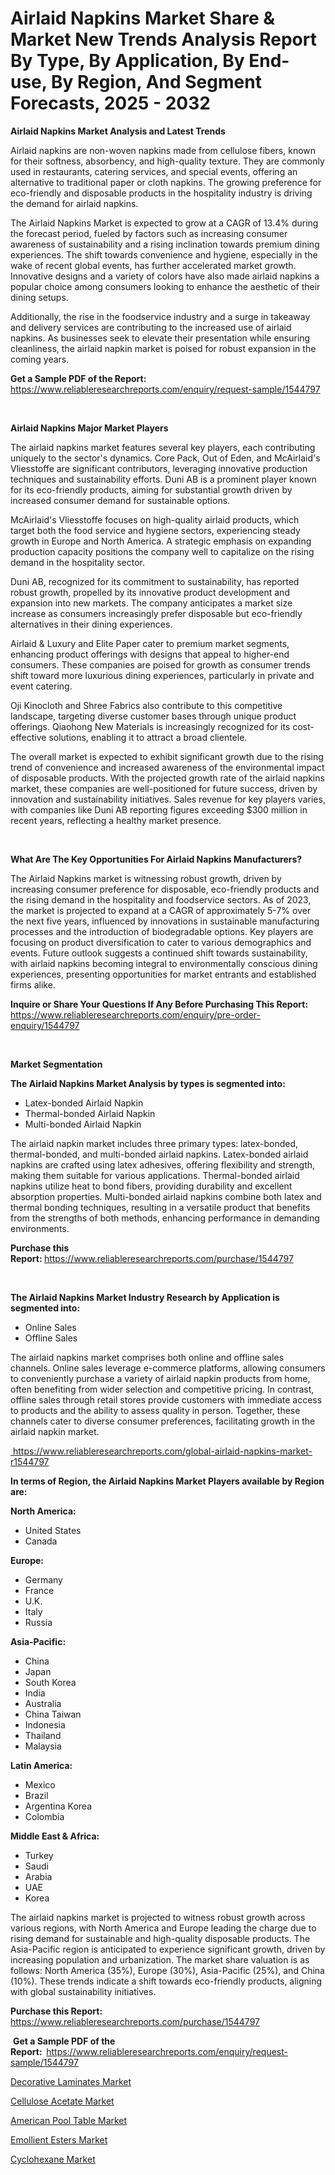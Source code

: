 <p><h1>Airlaid Napkins Market Share & Market New Trends Analysis Report By Type, By Application, By End-use, By Region, And Segment Forecasts, 2025 - 2032</h1></p><p><strong>Airlaid Napkins Market Analysis and Latest Trends</strong></p>
<p><p>Airlaid napkins are non-woven napkins made from cellulose fibers, known for their softness, absorbency, and high-quality texture. They are commonly used in restaurants, catering services, and special events, offering an alternative to traditional paper or cloth napkins. The growing preference for eco-friendly and disposable products in the hospitality industry is driving the demand for airlaid napkins.</p><p>The Airlaid Napkins Market is expected to grow at a CAGR of 13.4% during the forecast period, fueled by factors such as increasing consumer awareness of sustainability and a rising inclination towards premium dining experiences. The shift towards convenience and hygiene, especially in the wake of recent global events, has further accelerated market growth. Innovative designs and a variety of colors have also made airlaid napkins a popular choice among consumers looking to enhance the aesthetic of their dining setups. </p><p>Additionally, the rise in the foodservice industry and a surge in takeaway and delivery services are contributing to the increased use of airlaid napkins. As businesses seek to elevate their presentation while ensuring cleanliness, the airlaid napkin market is poised for robust expansion in the coming years.</p></p>
<p><strong>Get a Sample PDF of the Report:&nbsp;</strong> <a href="https://www.reliableresearchreports.com/enquiry/request-sample/1544797?utm_campaign=2263&utm_medium=2&utm_source=Github&utm_content=ia&utm_term=06022025&utm_id=airlaid-napkins">https://www.reliableresearchreports.com/enquiry/request-sample/1544797</a></p>
<p>&nbsp;</p>
<p><strong>Airlaid Napkins Major Market Players</strong></p>
<p><p>The airlaid napkins market features several key players, each contributing uniquely to the sector's dynamics. Core Pack, Out of Eden, and McAirlaid's Vliesstoffe are significant contributors, leveraging innovative production techniques and sustainability efforts. Duni AB is a prominent player known for its eco-friendly products, aiming for substantial growth driven by increased consumer demand for sustainable options. </p><p>McAirlaid's Vliesstoffe focuses on high-quality airlaid products, which target both the food service and hygiene sectors, experiencing steady growth in Europe and North America. A strategic emphasis on expanding production capacity positions the company well to capitalize on the rising demand in the hospitality sector.</p><p>Duni AB, recognized for its commitment to sustainability, has reported robust growth, propelled by its innovative product development and expansion into new markets. The company anticipates a market size increase as consumers increasingly prefer disposable but eco-friendly alternatives in their dining experiences.</p><p>Airlaid & Luxury and Elite Paper cater to premium market segments, enhancing product offerings with designs that appeal to higher-end consumers. These companies are poised for growth as consumer trends shift toward more luxurious dining experiences, particularly in private and event catering.</p><p>Oji Kinocloth and Shree Fabrics also contribute to this competitive landscape, targeting diverse customer bases through unique product offerings. Qiaohong New Materials is increasingly recognized for its cost-effective solutions, enabling it to attract a broad clientele.</p><p>The overall market is expected to exhibit significant growth due to the rising trend of convenience and increased awareness of the environmental impact of disposable products. With the projected growth rate of the airlaid napkins market, these companies are well-positioned for future success, driven by innovation and sustainability initiatives. Sales revenue for key players varies, with companies like Duni AB reporting figures exceeding $300 million in recent years, reflecting a healthy market presence.</p></p>
<p>&nbsp;</p>
<p><strong>What Are The Key Opportunities For Airlaid Napkins Manufacturers?</strong></p>
<p><p>The Airlaid Napkins market is witnessing robust growth, driven by increasing consumer preference for disposable, eco-friendly products and the rising demand in the hospitality and foodservice sectors. As of 2023, the market is projected to expand at a CAGR of approximately 5-7% over the next five years, influenced by innovations in sustainable manufacturing processes and the introduction of biodegradable options. Key players are focusing on product diversification to cater to various demographics and events. Future outlook suggests a continued shift towards sustainability, with airlaid napkins becoming integral to environmentally conscious dining experiences, presenting opportunities for market entrants and established firms alike.</p></p>
<p><strong>Inquire or Share Your Questions If Any Before Purchasing This Report:</strong> <a href="https://www.reliableresearchreports.com/enquiry/pre-order-enquiry/1544797?utm_campaign=2263&utm_medium=2&utm_source=Github&utm_content=ia&utm_term=06022025&utm_id=airlaid-napkins">https://www.reliableresearchreports.com/enquiry/pre-order-enquiry/1544797</a></p>
<p>&nbsp;</p>
<p><strong>Market Segmentation</strong></p>
<p><strong>The Airlaid Napkins Market Analysis by types is segmented into:</strong></p>
<p><ul><li>Latex-bonded Airlaid Napkin</li><li>Thermal-bonded Airlaid Napkin</li><li>Multi-bonded Airlaid Napkin</li></ul></p>
<p><p>The airlaid napkin market includes three primary types: latex-bonded, thermal-bonded, and multi-bonded airlaid napkins. Latex-bonded airlaid napkins are crafted using latex adhesives, offering flexibility and strength, making them suitable for various applications. Thermal-bonded airlaid napkins utilize heat to bond fibers, providing durability and excellent absorption properties. Multi-bonded airlaid napkins combine both latex and thermal bonding techniques, resulting in a versatile product that benefits from the strengths of both methods, enhancing performance in demanding environments.</p></p>
<p><strong>Purchase this Report:&nbsp;</strong><a href="https://www.reliableresearchreports.com/purchase/1544797?utm_campaign=2263&utm_medium=2&utm_source=Github&utm_content=ia&utm_term=06022025&utm_id=airlaid-napkins">https://www.reliableresearchreports.com/purchase/1544797</a></p>
<p>&nbsp;</p>
<p><strong>The Airlaid Napkins Market Industry Research by Application is segmented into:</strong></p>
<p><ul><li>Online Sales</li><li>Offline Sales</li></ul></p>
<p><p>The airlaid napkins market comprises both online and offline sales channels. Online sales leverage e-commerce platforms, allowing consumers to conveniently purchase a variety of airlaid napkin products from home, often benefiting from wider selection and competitive pricing. In contrast, offline sales through retail stores provide customers with immediate access to products and the ability to assess quality in person. Together, these channels cater to diverse consumer preferences, facilitating growth in the airlaid napkin market.</p></p>
<p><a href="https://www.reliableresearchreports.com/global-airlaid-napkins-market-r1544797?utm_campaign=2263&utm_medium=2&utm_source=Github&utm_content=ia&utm_term=06022025&utm_id=airlaid-napkins">&nbsp;https://www.reliableresearchreports.com/global-airlaid-napkins-market-r1544797</a></p>
<p><strong>In terms of Region, the Airlaid Napkins Market Players available by Region are:</strong></p>
<p>
    <p> <strong> North America: </strong>
        <ul>
            <li>United States</li>
            <li>Canada</li>
        </ul>
        </p> 
    <p> <strong> Europe: </strong>
        <ul>
            <li>Germany</li>
            <li>France</li>
            <li>U.K.</li>
            <li>Italy</li>
            <li>Russia</li>
        </ul>
        </p> 
    <p> <strong> Asia-Pacific: </strong>
        <ul>
            <li>China</li>
            <li>Japan</li>
            <li>South Korea</li>
            <li>India</li>
            <li>Australia</li>
            <li>China Taiwan</li>
            <li>Indonesia</li>
            <li>Thailand</li>
            <li>Malaysia</li>
        </ul>
        </p> 
    <p> <strong> Latin America: </strong>
        <ul>
            <li>Mexico</li>
            <li>Brazil</li>
            <li>Argentina Korea</li>
            <li>Colombia</li>
        </ul>
        </p> 
    <p> <strong> Middle East & Africa: </strong>
        <ul>
            <li>Turkey</li>
            <li>Saudi</li>
            <li>Arabia</li>
            <li>UAE</li>
            <li>Korea</li>
        </ul>
    </p>
    </p>
<p><p>The airlaid napkins market is projected to witness robust growth across various regions, with North America and Europe leading the charge due to rising demand for sustainable and high-quality disposable products. The Asia-Pacific region is anticipated to experience significant growth, driven by increasing population and urbanization. The market share valuation is as follows: North America (35%), Europe (30%), Asia-Pacific (25%), and China (10%). These trends indicate a shift towards eco-friendly products, aligning with global sustainability initiatives.</p></p>
<p><strong>Purchase this Report: </strong><a href="https://www.reliableresearchreports.com/purchase/1544797?utm_campaign=2263&utm_medium=2&utm_source=Github&utm_content=ia&utm_term=06022025&utm_id=airlaid-napkins">https://www.reliableresearchreports.com/purchase/1544797</a></p>
<p>&nbsp;<strong>Get a Sample PDF of the Report:&nbsp;&nbsp;</strong><a href="https://www.reliableresearchreports.com/enquiry/request-sample/1544797?utm_campaign=2263&utm_medium=2&utm_source=Github&utm_content=ia&utm_term=06022025&utm_id=airlaid-napkins">https://www.reliableresearchreports.com/enquiry/request-sample/1544797</a></p>
<p><strong></strong></p>
<p><p><a href="https://www.linkedin.com/pulse/decorative-laminates-market-growth-outlook-2025-2032-in-depth-ovntc?utm_campaign=2263&utm_medium=2&utm_source=Github&utm_content=ia&utm_term=06022025&utm_id=airlaid-napkins">Decorative Laminates Market</a></p><p><a href="https://www.linkedin.com/pulse/cellulose-acetate-market-sizeshare-recent-development-sales-jwnfe?utm_campaign=2263&utm_medium=2&utm_source=Github&utm_content=ia&utm_term=06022025&utm_id=airlaid-napkins">Cellulose Acetate Market</a></p><p><a href="https://github.com/stillsfloria19981/Market-Research-Report-List-1/blob/main/american-pool-table-market.md?utm_campaign=2263&utm_medium=2&utm_source=Github&utm_content=ia&utm_term=06022025&utm_id=airlaid-napkins">American Pool Table Market</a></p><p><a href="https://www.linkedin.com/pulse/global-emollient-esters-market-analysis-key-trends-future-projections-eu5zc?utm_campaign=2263&utm_medium=2&utm_source=Github&utm_content=ia&utm_term=06022025&utm_id=airlaid-napkins">Emollient Esters Market</a></p><p><a href="https://www.linkedin.com/pulse/according-latest-trend-analysis-cyclohexane-market-poised-dsgze?utm_campaign=2263&utm_medium=2&utm_source=Github&utm_content=ia&utm_term=06022025&utm_id=airlaid-napkins">Cyclohexane Market</a></p></p>